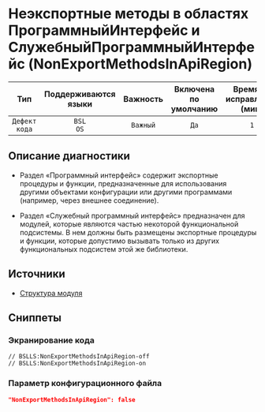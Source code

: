 # Неэкспортные методы в областях ПрограммныйИнтерфейс и СлужебныйПрограммныйИнтерфейс (NonExportMethodsInApiRegion)

 Тип | Поддерживаются<br>языки | Важность | Включена<br>по умолчанию | Время на<br>исправление (мин) | Тэги 
 :-: | :-: | :-: | :-: | :-: | :-: 
 `Дефект кода` | `BSL`<br>`OS` | `Важный` | `Да` | `1` | `standard` 

<!-- Блоки выше заполняются автоматически, не трогать -->
## Описание диагностики

* Раздел «Программный интерфейс» содержит экспортные процедуры и функции, предназначенные для использования другими объектами конфигурации или другими программами (например, через внешнее соединение).

* Раздел «Служебный программный интерфейс» предназначен для модулей, которые являются частью некоторой функциональной подсистемы. В нем должны быть размещены экспортные процедуры и функции, которые допустимо вызывать только из других функциональных подсистем этой же библиотеки.

## Источники

* [Структура модуля](https://its.1c.ru/db/v8std#content:455:hdoc)

## Сниппеты

<!-- Блоки ниже заполняются автоматически, не трогать -->
### Экранирование кода

```bsl
// BSLLS:NonExportMethodsInApiRegion-off
// BSLLS:NonExportMethodsInApiRegion-on
```

### Параметр конфигурационного файла

```json
"NonExportMethodsInApiRegion": false
```
